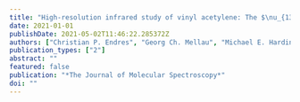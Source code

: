 ```yaml
---
title: "High-resolution infrared study of vinyl acetylene: The $\nu_{13}$ (214 cm$^{-1}$) and $\nu_{18}$ (304 cm$^{-1}$) fundamentals"
date: 2021-01-01
publishDate: 2021-05-02T11:46:22.285372Z
authors: ["Christian P. Endres", "Georg Ch. Mellau", "Michael E. Harding", "Marie-Aline Martin-Drumel", "Holger Lichau", "Sven Thorwirth"]
publication_types: ["2"]
abstract: ""
featured: false
publication: "*The Journal of Molecular Spectroscopy*"
doi: ""
---
```


